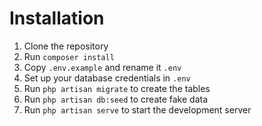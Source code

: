 # Installation

1. Clone the repository
2. Run `composer install`
3. Copy `.env.example` and rename it `.env`
4. Set up your database credentials in `.env`
5. Run `php artisan migrate` to create the tables
6. Run `php artisan db:seed` to create fake data
7. Run `php artisan serve` to start the development server
